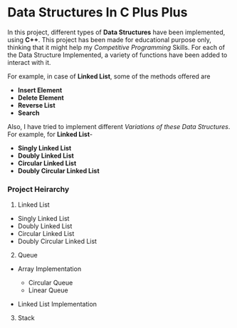 # Data Structures In C Plus Plus

In this project, different types of **Data Structures** have been implemented, using **C++**. 
This project has been made for educational purpose only, thinking that it might help my *Competitive Programming* Skills.
For each of the Data Structure Implemented, a variety of functions have been added to interact with it.

For example, in case of **Linked List**, some of the methods offered are 
- **Insert Element**
- **Delete Element**
- **Reverse List**
- **Search**

Also, I have tried to implement different *Variations of these Data Structures*.
For example, for **Linked List**-
- **Singly Linked List**
- **Doubly Linked List**
- **Circular Linked List**
- **Doubly Circular Linked List**

### Project Heirarchy

1. Linked List
  - Singly Linked List
  - Doubly Linked List
  - Circular Linked List
  - Doubly Circular Linked List

2. Queue
  - Array Implementation
    - Circular Queue
    - Linear Queue

  - Linked List Implementation

3. Stack
